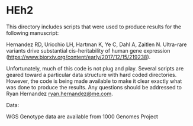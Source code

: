 # HEh2

This directory includes scripts that were used to produce results for the following manuscript:

Hernandez RD, Uricchio LH, Hartman K, Ye C, Dahl A, Zaitlen N. Ultra-rare variants drive substantial cis-heritability of human gene expression (https://www.biorxiv.org/content/early/2017/12/15/219238).

Unfortunately, much of this code is not plug and play. Several scripts are geared toward a particular data structure with hard coded directories. However, the code is being made available to make it clear exactly what was done to produce the results. Any questions should be addressed to Ryan Hernandez <ryan.hernandez@me.com>. 

Data:

WGS Genotype data are available from 1000 Genomes Project
